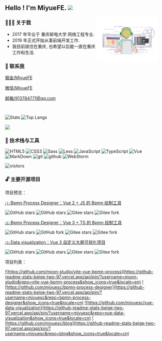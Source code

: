 <h2> Hello ! I'm MiyueFE. <img src="https://images.weserv.nl/?url=https://i0.hdslb.com/bfs/article/ff0c0bdc7abf6ab23b4a80bb6ba98b7d34bbdc10.gif" width="25"></h2>

<img align="right" alt="GIF" src="https://raw.githubusercontent.com/devSouvik/devSouvik/master/gif3.gif" width="40%"/>

<h3> 👨🏻‍💻 关于我 </h3>

- 2017 年毕业于 重庆邮电大学 网络工程专业.
- 2019 年正式开始从事前端开发工作.
- 我目前居住在重庆, 也希望以后能一直在重庆工作和生活.

<h3> 💬 联系我</h3>

[掘金/MiyueFE](https://juejin.cn/user/747323639208391/posts)

[微信/MiyueFE](https://images.weserv.nl/?url=https://i0.hdslb.com/bfs/article/c851d0b329d3fd7f5c454bf0fe987884e5e8fd32.jpg)

[邮箱/913784771@qq.com](mailto:913784771@qq.com)

<p align="left">
<img src="https://stats.justsong.cn/api/juejin?id=747323639208391&theme=dark" alt="" width="48%" />
  
<img src="https://stats.justsong.cn/api/github?username=miyuesc&theme=dark" alt="" width="48%" />
</p>

<p align="left">
<img src="https://github-readme-stats-beige-two-97.vercel.app/api?username=miyuesc&theme=radical&show_icons=true&include_all_commits=true" alt="Stats" width="54%" />
  
<img src="https://github-readme-stats-beige-two-97.vercel.app/api/top-langs/?username=miyuesc&layout=compact&theme=radical" alt="Top Langs" width="44%" />
</p>

<!-- GitHub奖杯🏆 -->
<a href="#gh-light-mode-only"><img align="center" src="https://github-profile-trophy.vercel.app/?username=miyuesc&row=1&column=6&no-bg=true" /></a>
  
<h3> 🔧 技术栈与工具</h3>

![HTML5](https://img.shields.io/badge/html%205-grey?style=for-the-badge&logo=html5&logoColor=white&labelColor=8E2DE2) 
![CSS3](https://img.shields.io/badge/css%203-grey?style=for-the-badge&logo=css3&logoColor=white&labelColor=8E2DE2) 
![Sass](https://img.shields.io/badge/sass-grey?style=for-the-badge&logo=sass&logoColor=white&labelColor=8E2DE2) 
![Less](https://img.shields.io/badge/less-grey?style=for-the-badge&logo=less&logoColor=white&labelColor=8E2DE2) 
![JavaScript](https://img.shields.io/badge/-JavaScript-grey?style=for-the-badge&logo=javascript&logoColor=white&labelColor=8E2DE2) 
![TypeScript](https://img.shields.io/badge/-TypeScript-grey?style=for-the-badge&logo=typescript&logoColor=white&labelColor=8E2DE2) 
![Vue](https://img.shields.io/badge/vue-grey?style=for-the-badge&logo=vue&logoColor=white&labelColor=8E2DE2) 
<br>
![MarkDown](https://img.shields.io/badge/-Markdown-grey?style=for-the-badge&logo=Markdown&logoColor=white&labelColor=8E2DE2) 
![git](https://img.shields.io/badge/-git-grey?style=for-the-badge&logo=git&logoColor=white&labelColor=8E2DE2) 
![github](https://img.shields.io/badge/-github-grey?style=for-the-badge&logo=github&logoColor=white&labelColor=8E2DE2) 
![WebStorm](https://img.shields.io/badge/-WebStorm-grey?style=for-the-badge&logo=WebStorm&logoColor=white&labelColor=8E2DE2) 


<p align="left">
<img src="https://visitor-badge.laobi.icu/badge?page_id=miyuesc" alt="visitors"/>
</p>


<h3> 🔓 主要开源项目</h3>

项目预览：

[⑴ Bpmn Process Designer：Vue 2 + JS 的 Bpmn 绘制工具](https://miyuesc.github.io/process-designer/)

<p align="left">
<img alt="GitHub stars" src="https://img.shields.io/github/stars/miyuesc/bpmn-process-designer?style=flat&logo=github" />
<img alt="GitHub stars" src="https://img.shields.io/github/forks/miyuesc/bpmn-process-designer?style=flat&logo=github" />
<img alt='Gitee stars' src='https://gitee.com/miyuesc/bpmn-process-designer/badge/star.svg?theme=dark' />
<img alt='Gitee fork' src='https://gitee.com/miyuesc/bpmn-process-designer/badge/fork.svg?theme=dark' />
</p>

[⑵ Bpmn Process Designer：Vue 3 + TS 的 Bpmn 绘制工具](https://miyuesc.github.io/vite-vue-bpmn-process/)

<p align="left">
<img alt="GitHub stars" src="https://img.shields.io/github/stars/moon-studio/vite-vue-bpmn-process?style=flat&logo=github" />
<img alt="GitHub fork" src="https://img.shields.io/github/forks/moon-studio/vite-vue-bpmn-process?style=flat&logo=github" />
<img alt='Gitee stars' src='https://gitee.com/miyuesc/vite-vue-bpmn-process/badge/star.svg?theme=dark' />
<img alt='Gitee fork' src='https://gitee.com/miyuesc/vite-vue-bpmn-process/badge/fork.svg?theme=dark' />
</p>
  
[⑶ Data visualization：Vue 3 自定义大屏可视化项目](https://miyuesc.github.io/data-visualization/)

<p align="left">
<img alt="GitHub stars" src="https://img.shields.io/github/stars/miyuesc/vue-data-visualization?style=flat&logo=github" />
<img alt="GitHub stars" src="https://img.shields.io/github/forks/miyuesc/vue-data-visualization?style=flat&logo=github" />
<img alt='Gitee stars' src='https://gitee.com/miyuesc/vue-data-visualization/badge/star.svg?theme=dark' />
<img alt='Gitee fork' src='https://gitee.com/miyuesc/vue-data-visualization/badge/fork.svg?theme=dark' />
</p>

项目列表：

<a href="https://github.com/moon-studio/vite-vue-bpmn-process">![https://github.com/moon-studio/vite-vue-bpmn-process](https://github-readme-stats-beige-two-97.vercel.app/api/pin/?username=moon-studio&repo=vite-vue-bpmn-process&show_icons=true&locale=en)</a>
<a href="https://github.com/miyuesc/bpmn-process-designer">![https://github.com/miyuesc/bpmn-process-designer](https://github-readme-stats-beige-two-97.vercel.app/api/pin/?username=miyuesc&repo=bpmn-process-designer&show_icons=true&locale=cn)</a>
<a href="https://github.com/miyuesc/vue-data-visualization">![https://github.com/miyuesc/vue-data-visualization](https://github-readme-stats-beige-two-97.vercel.app/api/pin/?username=miyuesc&repo=vue-data-visualization&show_icons=true&locale=cn)</a>
<a href="https://github.com/miyuesc/blog">![https://github.com/miyuesc/blog](https://github-readme-stats-beige-two-97.vercel.app/api/pin/?username=miyuesc&repo=blog&show_icons=true&locale=cn)</a>


